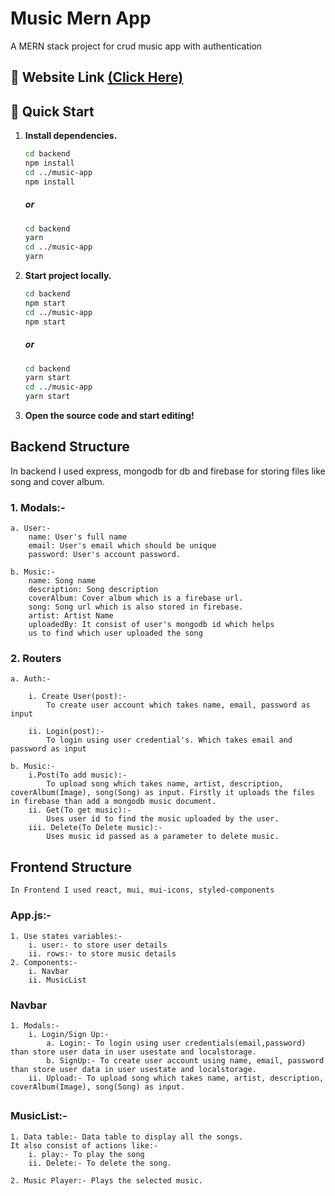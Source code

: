 
# Music Mern App

A MERN stack project for crud music app with authentication

##  🔗 Website Link [(Click Here)](https://lively-arithmetic-c40031.netlify.app/)


## 🚀 Quick Start

1. **Install dependencies.**

   ```bash
   cd backend
   npm install
   cd ../music-app
   npm install
   ```
   ##### or
    ```bash
   cd backend
   yarn
   cd ../music-app
   yarn 
   ```
   

1. **Start project locally.**

   ```bash
   cd backend
   npm start
   cd ../music-app
   npm start
   ```
   ##### or
    ```bash
   cd backend
   yarn start
   cd ../music-app
   yarn start
   ```
1. **Open the source code and start editing!**




 

## Backend Structure
In backend I used express, mongodb for db and firebase for storing files like song and cover album.
 
### 1. Modals:-
    
    a. User:-
        name: User's full name
        email: User's email which should be unique
        password: User's account password.

    b. Music:-
        name: Song name
        description: Song description
        coverAlbum: Cover album which is a firebase url.
        song: Song url which is also stored in firebase.
        artist: Artist Name
        uploadedBy: It consist of user's mongodb id which helps 
        us to find which user uploaded the song   
    
### 2. Routers
    
    a. Auth:-
        
        i. Create User(post):-
            To create user account which takes name, email, password as input
        
        ii. Login(post):-
            To login using user credential's. Which takes email and password as input
    
    b. Music:-
        i.Post(To add music):-
            To upload song which takes name, artist, description, coverAlbum(Image), song(Song) as input. Firstly it uploads the files in firebase than add a mongodb music document.
        ii. Get(To get music):-
            Uses user id to find the music uploaded by the user.
        iii. Delete(To Delete music):-
            Uses music id passed as a parameter to delete music.


## Frontend Structure
    In Frontend I used react, mui, mui-icons, styled-components

### App.js:-
    1. Use states variables:-
        i. user:- to store user details
        ii. rows:- to store music details
    2. Components:-
        i. Navbar
        ii. MusicList

### Navbar
    1. Modals:-
        i. Login/Sign Up:-
            a. Login:- To login using user credentials(email,password) than store user data in user usestate and localstorage.
            b. SignUp:- To create user account using name, email, password than store user data in user usestate and localstorage.
        ii. Upload:- To upload song which takes name, artist, description, coverAlbum(Image), song(Song) as input.
##  

### MusicList:-
    1. Data table:- Data table to display all the songs.
    It also consist of actions like:-
        i. play:- To play the song
        ii. Delete:- To delete the song.

    2. Music Player:- Plays the selected music.





